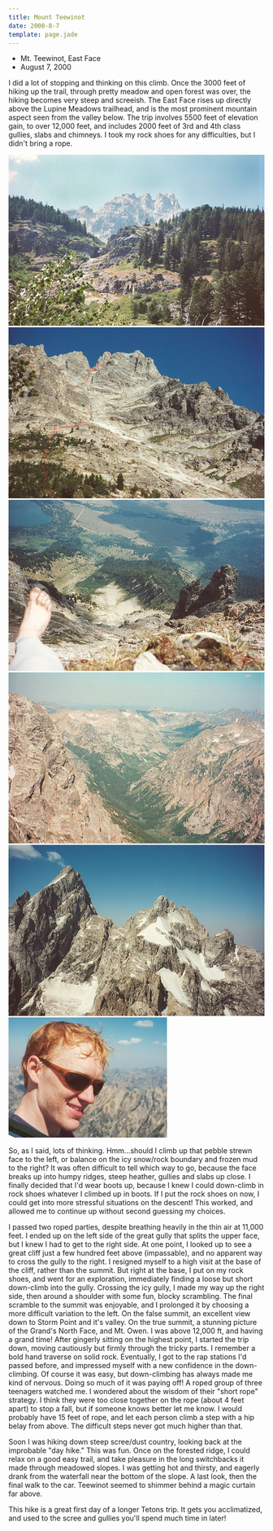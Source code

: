 ```yaml
---
title: Mount Teewinot
date: 2000-8-7
template: page.jade
---
```


* Mt. Teewinot, East Face
* August 7, 2000

I did a lot of stopping and thinking on this climb. Once the 3000 feet
of hiking up the trail, through pretty meadow and open forest was
over, the hiking becomes very steep and screeish. The East Face rises
up directly above the Lupine Meadows trailhead, and is the most
prominent mountain aspect seen from the valley below. The trip
involves 5500 feet of elevation gain, to over 12,000 feet, and
includes 2000 feet of 3rd and 4th class gullies, slabs and chimneys. I
took my rock shoes for any difficulties, but I didn't bring a rope.


![](images/fteewinot.jpg)
![](images/teenear.jpg)
![Looking down on the Idol](images/theidol.jpg)
![](images/fromtee.jpg)
![](images/grandt.jpg)
![The Grand Teton and Mt. Owen](images/ham2.jpg)

So, as I said, lots of thinking. Hmm...should I climb up that pebble
strewn face to the left, or balance on the icy snow/rock boundary and
frozen mud to the right? It was often difficult to tell which way to
go, because the face breaks up into humpy ridges, steep heather,
gullies and slabs up close. I finally decided that I'd wear boots up,
because I knew I could down-climb in rock shoes whatever I climbed up
in boots.  If I put the rock shoes on now, I could get into more
stressful situations on the descent!  This worked, and allowed me to
continue up without second guessing my choices.



I passed two roped parties, despite breathing heavily in the thin air
at 11,000 feet.  I ended up on the left side of the great gully that
splits the upper face, but I knew I had to get to the right side. At
one point, I looked up to see a great cliff just a few hundred feet
above (impassable), and no apparent way to cross the gully to the
right.  I resigned myself to a high visit at the base of the cliff,
rather than the summit.  But right at the base, I put on my rock
shoes, and went for an exploration, immediately finding a loose but
short down-climb into the gully. Crossing the icy gully, I made my way
up the right side, then around a shoulder with some fun, blocky
scrambling.  The final scramble to the summit was enjoyable, and I
prolonged it by choosing a more difficult variation to the left. On
the false summit, an excellent view down to Storm Point and it's
valley. On the true summit, a stunning picture of the Grand's North
Face, and Mt. Owen. I was above 12,000 ft, and having a grand time!
After gingerly sitting on the highest point, I started the trip down,
moving cautiously but firmly through the tricky parts. I remember a
bold hand traverse on solid rock.  Eventually, I got to the rap
stations I'd passed before, and impressed myself with a new confidence
in the down-climbing. Of course it was easy, but down-climbing has
always made me kind of nervous. Doing so much of it was paying off! A
roped group of three teenagers watched me. I wondered about the wisdom
of their "short rope" strategy. I think they were too close together
on the rope (about 4 feet apart) to stop a fall, but if someone knows
better let me know. I would probably have 15 feet of rope, and let
each person climb a step with a hip belay from above. The difficult
steps never got much higher than that.



Soon I was hiking down steep scree/dust country, looking back at the
improbable "day hike." This was fun. Once on the forested ridge, I
could relax on a good easy trail, and take pleasure in the long
switchbacks it made through meadowed slopes.  I was getting hot and
thirsty, and eagerly drank from the waterfall near the bottom of the
slope. A last look, then the final walk to the car. Teewinot seemed to
shimmer behind a magic curtain far above.


This hike is a great first day of a longer Tetons trip. It gets you
acclimatized, and used to the scree and gullies you'll spend much time
in later!





